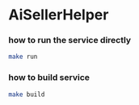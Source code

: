 # AiSellerHelper

### how to run the service directly
```bash
make run
```

### how to build service
```bash
make build
```
